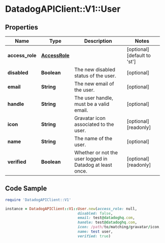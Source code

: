 # DatadogAPIClient::V1::User

## Properties

Name | Type | Description | Notes
------------ | ------------- | ------------- | -------------
**access_role** | [**AccessRole**](AccessRole.md) |  | [optional] [default to &#39;st&#39;]
**disabled** | **Boolean** | The new disabled status of the user. | [optional] 
**email** | **String** | The new email of the user. | [optional] 
**handle** | **String** | The user handle, must be a valid email. | [optional] 
**icon** | **String** | Gravatar icon associated to the user. | [optional] [readonly] 
**name** | **String** | The name of the user. | [optional] 
**verified** | **Boolean** | Whether or not the user logged in Datadog at least once. | [optional] [readonly] 

## Code Sample

```ruby
require 'DatadogAPIClient::V1'

instance = DatadogAPIClient::V1::User.new(access_role: null,
                                 disabled: false,
                                 email: test@datadoghq.com,
                                 handle: test@datadoghq.com,
                                 icon: /path/to/matching/gravatar/icon,
                                 name: test user,
                                 verified: true)
```


